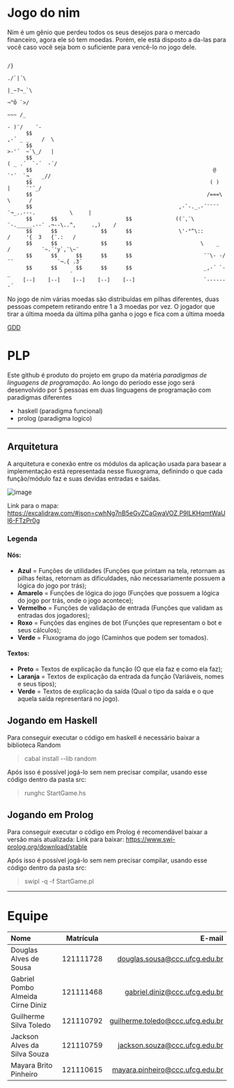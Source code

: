 # Jogo do nim
Nim é um gênio que perdeu todos os seus desejos para o mercado financeiro, agora ele só tem moedas.
Porém, ele está disposto a da-las para você caso você seja bom o suficiente para vencê-lo no jogo dele.
``` 
                                                                                            /}
                                                                                         ./`|´\
                                                                                         |_~?¬_`\
                                                                                          ¬^Ö `>/
                                                                                          ~~~ /_
                                                                                        - )¨/    ¨-
      $$                                                                             ,-´ _ _    /  \
      $$                                                                             >-'´  ~`\_/   |
      $$                                                                            ( _ .´  `-´  -´/
      $$                                                          @                  `'´  `¬_   _//
      $$                                                         ( )                   |     ¨'¨_/
      $$                                                        /===\                   \      /
      $$                                               ,-`-._.-´¨¨¨¨ ¨¬_..---.           \     |
      $$      $$                      $$              ((¨,¨\ ¨-._____.--¨ .¬--\..^,     .,)    /
      $$      $$              $$      $$               \'-°^\::          /     '{  3   {¨.:   /
      $$      $$              $$      $$                      \    _    /          ¨~.´'y`,¨\~¨
      $$      $$      $$      $$      $$                       ¨¨\- -/¨¨              ¨¬.{ .3´
      $$      $$      $$      $$      $$                       _,-´ `-_                   ¨
     [--]    [--]    [--]    [--]    [--]                      `-------´
```
No jogo de nim várias moedas são distribuídas em pilhas diferentes, duas pessoas competem retirando entre 1 a 3 moedas por vez.
O jogador que tirar a última moeda da última pilha ganha o jogo e fica com a última moeda

[GDD](https://docs.google.com/document/d/1nVfF6Y8iGiXYGT0KAk8fnfvtpAoslR0qrq0_m6Bhn2w/edit?usp=sharing)

# PLP
Este github é produto do projeto em grupo da matéria _paradigmas de linguagens de programação_.
Ao longo do período esse jogo será desenvolvido por 5 pessoas em duas linguagens de programação com paradigmas diferentes
- haskell (paradigma funcional)
- prolog (paradigma logico)
---

## Arquitetura
A arquitetura e conexão entre os módulos da aplicação usada para basear a implementação está representada nesse fluxograma, definindo o que cada função/módulo faz e suas devidas entradas e saídas.

![image](https://github.com/douglasalves0/nim-game-haskell/assets/81260717/0200b62a-28ef-48b8-9a5a-315d36f8ef8b)

Link para o mapa: https://excalidraw.com/#json=cwhNg7nB5eGvZCaGwaVOZ,P9ILKHqmtWaUl6-FTzPr0g
### Legenda
#### Nós:
- **Azul** = Funções de utilidades (Funções que printam na tela, retornam as pilhas feitas, retornam as dificuldades, não necessariamente possuem a lógica do jogo por trás);
- **Amarelo** = Funções de lógica do jogo (Funções que possuem a lógica do jogo por trás, onde o jogo acontece);
- **Vermelho** = Funções de validação de entrada (Funções que validam as entradas dos jogadores);
- **Roxo** = Funções das engines de bot (Funções que representam o bot e seus cálculos);
- **Verde** = Fluxograma do jogo (Caminhos que podem ser tomados).
#### Textos:
- **Preto** = Textos de explicação da função (O que ela faz e como ela faz);
- **Laranja** = Textos de explicação da entrada da função (Variáveis, nomes e seus tipos);
- **Verde** = Textos de explicação da saída (Qual o tipo da saída e o que aquela saída representará no jogo).

## Jogando em **Haskell**
Para conseguir executar o código em haskell é necessário baixar a biblioteca Random
> cabal install --lib random

Após isso é possível jogá-lo sem nem precisar compilar, usando esse código dentro da pasta src:
> runghc StartGame.hs


## Jogando em **Prolog**
Para conseguir executar o código em Prolog é recomendável baixar a versão mais atualizada:
Link para baixar: https://www.swi-prolog.org/download/stable

Após isso é possível jogá-lo sem nem precisar compilar, usando esse código dentro da pasta src:
> swipl -q -f StartGame.pl


---
# Equipe
| Nome                            | Matrícula | E-mail                           |
| :-----------------------------  | :-------: |  ------------------------------: |
|Douglas Alves de Sousa           | 121111728 |douglas.sousa@ccc.ufcg.edu.br     |
|Gabriel Pombo Almeida Cirne Diniz| 121111468 | gabriel.diniz@ccc.ufcg.edu.br    |
|Guilherme Silva Toledo           | 121110792 | guilherme.toledo@ccc.ufcg.edu.br |
|Jackson Alves da Silva Souza     | 121110759 | jackson.souza@ccc.ufcg.edu.br    |
|Mayara Brito Pinheiro            | 121110615 | mayara.pinheiro@ccc.ufcg.edu.br  |
